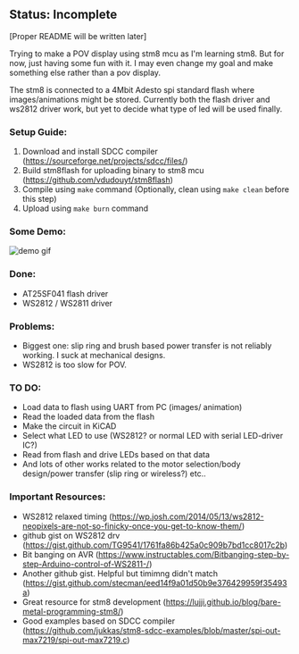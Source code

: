 ## Status: Incomplete

[Proper README will be written later]

Trying to make a POV display using stm8 mcu as I'm learning stm8. But for now, just having some fun with it. I may even change my goal and make something else rather than a pov display.

The stm8 is connected to a 4Mbit Adesto spi standard flash where images/animations might be stored. Currently both the flash driver and ws2812 driver work, but yet to decide what type of led will be used finally.

### Setup Guide:

1. Download and install SDCC compiler (https://sourceforge.net/projects/sdcc/files/)
2. Build stm8flash for uploading binary to stm8 mcu (https://github.com/vdudouyt/stm8flash)
3. Compile using `make` command (Optionally, clean using `make clean` before this step)
4. Upload using `make burn` command

### Some Demo:

![demo gif](images/ws2812_demo.gif)


### Done:
- AT25SF041 flash driver
- WS2812 / WS2811 driver

### Problems:
- Biggest one: slip ring and brush based power transfer is not reliably working. I suck at mechanical designs.
- WS2812 is too slow for POV.

### TO DO:
- Load data to flash using UART from PC (images/ animation)
- Read the loaded data from the flash
- Make the circuit in KiCAD
- Select what LED to use (WS2812? or normal LED with serial LED-driver IC?)
- Read from flash and drive LEDs based on that data
- And lots of other works related to the motor selection/body design/power transfer (slip ring or wireless?) etc..

### Important Resources:
- WS2812 relaxed timing (https://wp.josh.com/2014/05/13/ws2812-neopixels-are-not-so-finicky-once-you-get-to-know-them/)
- github gist on WS2812 drv (https://gist.github.com/TG9541/1761fa86b425a0c909b7bd1cc8017c2b)
- Bit banging on AVR (https://www.instructables.com/Bitbanging-step-by-step-Arduino-control-of-WS2811-/)
- Another github gist. Helpful but timimng didn't match (https://gist.github.com/stecman/eed14f9a01d50b9e376429959f35493a)
- Great resource for stm8 development (https://lujji.github.io/blog/bare-metal-programming-stm8/)
- Good examples based on SDCC compiler (https://github.com/jukkas/stm8-sdcc-examples/blob/master/spi-out-max7219/spi-out-max7219.c)
